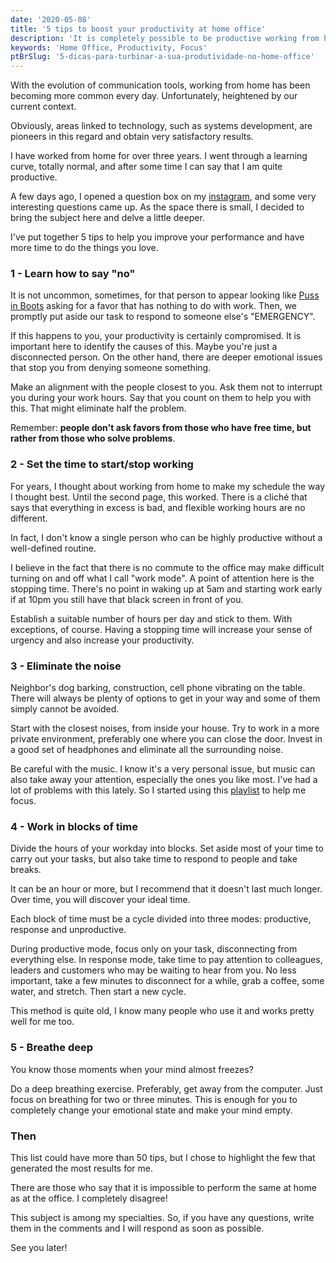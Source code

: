 ```yaml
---
date: '2020-05-08'
title: '5 tips to boost your productivity at home office'
description: 'It is completely possible to be productive working from home, you just need to give it the right amount of attention.'
keywords: 'Home Office, Productivity, Focus'
ptBrSlug: '5-dicas-para-turbinar-a-sua-produtividade-no-home-office'
---
```


With the evolution of communication tools, working from home has been becoming more common every day. Unfortunately,
heightened by our current context.

Obviously, areas linked to technology, such as systems development, are pioneers in this regard and obtain very
satisfactory results.

I have worked from home for over three years. I went through a learning curve, totally normal, and after some time I can
say that I am quite productive.

A few days ago, I opened a question box on my [instagram](https://instagram.com/thiagoalves.dev), and some very
interesting questions came up. As the space there is small, I decided to bring the subject here and delve a little
deeper.

I've put together 5 tips to help you improve your performance and have more time to do the things you love.

### 1 - Learn how to say "no"

It is not uncommon, sometimes, for that person to appear looking
like [Puss in Boots](https://en.wikipedia.org/wiki/Puss_in_Boots_(Shrek)) asking for a favor that
has nothing to do with work. Then, we promptly put aside our task to respond to someone else's "EMERGENCY".

If this happens to you, your productivity is certainly compromised. It is important here to identify the causes
of this. Maybe you're just a disconnected person. On the other hand, there are deeper emotional issues that stop you
from denying someone something.

Make an alignment with the people closest to you. Ask them not to interrupt you during your work hours. Say that you
count on them to help you with this. That might eliminate half the problem.

Remember: **people don't ask favors from those who have free time, but rather from those who solve problems**.

### 2 - Set the time to start/stop working

For years, I thought about working from home to make my schedule the way I thought best. Until the second page, this
worked. There is a cliché that says that everything in excess is bad, and flexible working hours are no different.

In fact, I don't know a single person who can be highly productive without a well-defined routine.

I believe in the fact that there is no commute to the office may make difficult turning on and off what I call "work
mode". A point of attention here is the stopping time. There's no point in waking up at 5am and starting work early if
at 10pm you still have that black screen in front of you.

Establish a suitable number of hours per day and stick to them. With exceptions, of course. Having a stopping time will
increase your sense of urgency and also increase your productivity.

### 3 - Eliminate the noise

Neighbor's dog barking, construction, cell phone vibrating on the table. There will always be plenty of options to get
in your way and some of them simply cannot be avoided.

Start with the closest noises, from inside your house. Try to work in a more private environment, preferably one where
you can close the door. Invest in a good set of headphones and eliminate all the surrounding noise.

Be careful with the music. I know it's a very personal issue, but music can also take away your attention, especially
the ones you like most. I've had a lot of problems with this lately. So I started using
this [playlist](https://www.youtube.com/playlist?list=PLZiGJIkRM7M0GSufh7RGTYZrFjGm2Un3X) to help me focus.

### 4 - Work in blocks of time

Divide the hours of your workday into blocks. Set aside most of your time to carry out your tasks, but also take time
to respond to people and take breaks.

It can be an hour or more, but I recommend that it doesn't last much longer. Over time, you will discover your ideal
time.

Each block of time must be a cycle divided into three modes: productive, response and unproductive.

During productive mode, focus only on your task, disconnecting from everything else. In response mode, take time to pay
attention to colleagues, leaders and customers who may be waiting to hear from you. No less important, take a few
minutes to disconnect for a while, grab a coffee, some water, and stretch. Then start a new cycle.

This method is quite old, I know many people who use it and works pretty well for me too.

### 5 - Breathe deep

You know those moments when your mind almost freezes?

Do a deep breathing exercise. Preferably, get away from the computer. Just focus on breathing for two or three minutes.
This is enough for you to completely change your emotional state and make your mind empty.

### Then

This list could have more than 50 tips, but I chose to highlight the few that generated the most results for me.

There are those who say that it is impossible to perform the same at home as at the office. I completely disagree!

This subject is among my specialties. So, if you have any questions, write them in the comments and I will respond as
soon as possible.

See you later!
